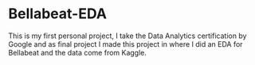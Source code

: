 # Bellabeat-EDA
This is my first personal project, I take the Data Analytics certification by Google and as final project I made this project in where I did an EDA for Bellabeat and the data come from Kaggle. 
